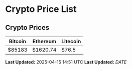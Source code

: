 # Crypto Price List

## Crypto Prices
| Bitcoin | Ethereum | Litecoin |
| ------- | -------- | -------- |
| $85183 | $1620.74 | $76.5 |
**Last Updated:** 2025-04-15 14:51 UTC
**Last Updated:** $DATE$
